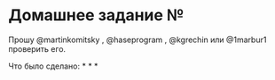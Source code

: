 # Домашнее задание №

Прошу @martinkomitsky , @haseprogram , @kgrechin или @1marbur1 проверить его.

Что было сделано:
*
*
*